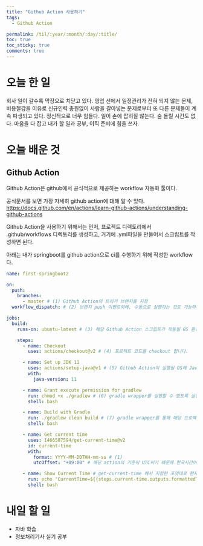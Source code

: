 ```yaml
---
title: "Github Action 사용하기"
tags:
  - Github Action

permalink: /til/:year/:month/:day/:title/
toc: true
toc_sticky: true
comments: true
---
```


# 오늘 한 일
회사 일이 갈수록 막장으로 치닫고 있다. 영업 선에서 일정관리가 전혀 되지 않는 문제, 
비용절감을 이유로 신규인력 충원없이 사람을 갈아넣는 문제로부터 또 다른 문제들이 계속 파생되고 있다.
정신적으로 너무 힘들다. 일이 손에 잡히질 않는다. 숨 돌릴 시간도 없다.
마음을 다 잡고 내가 할 일과 공부, 이직 준비에 힘을 쓰자.

# 오늘 배운 것

## Github Action

Github Action은 github에서 공식적으로 제공하는 workflow 자동화 툴이다.

공식문서를 보면 가장 자세히 github action에 대해 알 수 있다.
https://docs.github.com/en/actions/learn-github-actions/understanding-github-actions

Github Action을 사용하기 위해서는 먼저, 프로젝트 디렉토리에서 .github/workflows 디렉토리를 생성하고, 거기에 .yml파일을 만들어서 스크립트를 작성하면 된다.

아래는 내가 springboot를 github action으로 ci를 수행하기 위해 작성한 workflow다.
```yml
name: first-springboot2

on:
  push:
    branches:
      - master # (1) Github Action의 트리거 브랜치를 지정
  workflow_dispatch: # (2) 브랜치 push 이벤트외에, 수동으로 실행하는 것도 가능하게 만드는 옵션

jobs:
  build:
    runs-on: ubuntu-latest # (3) 해당 Github Action 스크립트가 작동될 OS 환경을 지정합니다.

    steps:
      - name: Checkout
        uses: actions/checkout@v2 # (4) 프로젝트 코드를 checkout 합니다.

      - name: Set up JDK 11
        uses: actions/setup-java@v1 # (5) Github Action이 실행될 OS에 Java를 설치합니다.
        with:
          java-version: 11

      - name: Grant execute permission for gradlew
        run: chmod +x ./gradlew # (6) gradle wrapper를 실행할 수 있도록 실행 권한 (+x)을 줍니다.
        shell: bash

      - name: Build with Gradle
        run: ./gradlew clean build # (7) gradle wrapper를 통해 해당 프로젝트를 build 합니다.
        shell: bash

      - name: Get current time
        uses: 1466587594/get-current-time@v2
        id: current-time
        with:
          format: YYYY-MM-DDTHH-mm-ss # (1)
          utcOffset: "+09:00" # 해당 action의 기준이 UTC이기 때문에 한국시간이 KST를 맞추기 위해서는 +9시간이 필요하여 offset을 추가

      - name: Show Current Time # get-current-time 에서 지정한 포맷대로 현재 시간을 노출
        run: echo "CurrentTime=${{steps.current-time.outputs.formattedTime}}" # (2)
        shell: bash

```

# 내일 할 일

- 자바 학습
- 정보처리기사 실기 공부
